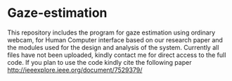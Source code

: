 # Gaze-estimation
This repository includes the program for gaze estimation using ordinary webcam, for Human Computer interface based on our research paper and the modules used for the design and analysis of the system. Currently all files have not been uploaded, kindly contact me for direct access to the full code.
If you plan to use the code kindly cite the following paper http://ieeexplore.ieee.org/document/7529379/
